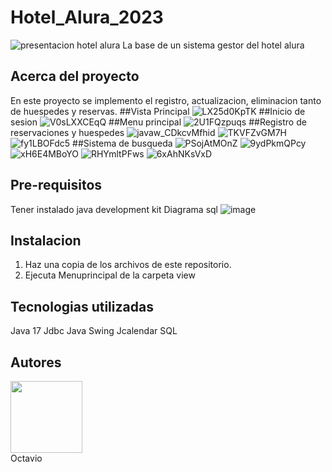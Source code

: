 # Hotel_Alura_2023
![presentacion hotel alura](https://github.com/octabau02/Hotel_Alura_2023/assets/63611156/d8a2fbc9-9e41-4946-bf7c-dbdced8d23a3)
La base de un sistema gestor del hotel alura
## Acerca del proyecto
  En este proyecto se implemento el registro, actualizacion, eliminacion tanto de huespedes y reservas.
##Vista Principal
  ![LX25d0KpTK](https://github.com/octabau02/Hotel_Alura_2023/assets/63611156/5455b019-bfee-4c7b-8ddd-e98ea2437bf0)
  ##Inicio de sesion
  ![V0sLXXCEqQ](https://github.com/octabau02/Hotel_Alura_2023/assets/63611156/f31b0672-a774-4683-ac63-bb5a631bf6fc)
##Menu principal
  ![2U1FQzpuqs](https://github.com/octabau02/Hotel_Alura_2023/assets/63611156/36614699-2b30-4312-9159-8b3141b406a9)
##Registro de reservaciones y huespedes
  ![javaw_CDkcvMfhid](https://github.com/octabau02/Hotel_Alura_2023/assets/63611156/6624fb53-4331-4c25-ae02-f66e969f5186)
  ![TKVFZvGM7H](https://github.com/octabau02/Hotel_Alura_2023/assets/63611156/aa31b7e7-b439-4c28-8af9-a295f8845cdf)
  ![fy1LBOFdc5](https://github.com/octabau02/Hotel_Alura_2023/assets/63611156/7a0263e9-4340-4037-9a00-3d049af8a9fc)
##Sistema de busqueda
  ![PSojAtMOnZ](https://github.com/octabau02/Hotel_Alura_2023/assets/63611156/383f0dcc-e73e-4d65-a4de-2aa5c38f67fa)
  ![9ydPkmQPcy](https://github.com/octabau02/Hotel_Alura_2023/assets/63611156/50414c7b-f877-4d9b-905c-ab9408551ecb)
  ![xH6E4MBoYO](https://github.com/octabau02/Hotel_Alura_2023/assets/63611156/c9cdc55f-81f4-4105-9c50-d23af5ad5af8)
  ![RHYmltPFws](https://github.com/octabau02/Hotel_Alura_2023/assets/63611156/7c56666c-7eac-4b84-872f-f46e257f2238)
  ![6xAhNKsVxD](https://github.com/octabau02/Hotel_Alura_2023/assets/63611156/5674b183-1d4c-468b-8b55-61564195c33b)


## Pre-requisitos
  Tener instalado java development kit 
  Diagrama sql
  ![image](https://github.com/octabau02/Hotel_Alura_2023/assets/63611156/ae84cad3-a3d4-4507-b47a-7b69ce9f125f)

## Instalacion
  1. Haz una copia de los archivos de este repositorio.
  2. Ejecuta Menuprincipal de la carpeta view

## Tecnologias utilizadas
  Java 17
  Jdbc
  Java Swing
  Jcalendar
  SQL
## Autores
<img src="https://github.com/octabau02/Conversor/assets/63611156/2a2bdc0a-bd16-4e58-a5c3-6b8e5fd4420f)" width=115><br>
  Octavio 

